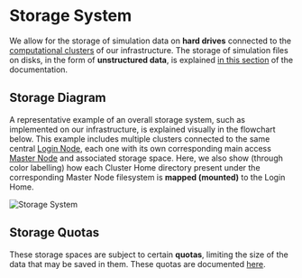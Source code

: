 # Storage System

We allow for the storage of simulation data on **hard drives** connected to the [computational clusters](clusters/overview.md) of our infrastructure. The storage of simulation files on disks, in the form of **unstructured data**, is explained [in this section](../data-on-disk/overview.md) of the documentation.

## Storage Diagram

A representative example of an overall storage system, such as implemented on our infrastructure, is explained visually in the flowchart below. This example includes multiple clusters connected to the same central [Login Node](login/overview.md), each one with its own corresponding main access [Master Node](clusters/directories.md) and associated storage space. Here, we also show (through color labelling) how each Cluster Home directory present under the corresponding Master Node filesystem is **mapped (mounted)** to the Login Home.

![Storage System](/images/Storage-System.png "Storage System")

## Storage Quotas

These storage spaces are subject to certain **quotas**, limiting the size of the data that may be saved in them. These quotas are documented [here](../data-on-disk/quotas.md).
